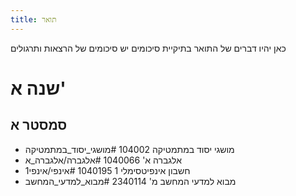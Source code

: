 ```yaml
---
title: תואר
---
```


כאן יהיו דברים של התואר
בתיקיית סיכומים יש סיכומים של הרצאות ותרגולים
# שנה א'
## סמסטר א

- מושגי יסוד במתמטיקה 104002 #מושגי_יסוד_במתמטיקה
- אלגברה א' 1040066 #אלגברה/אלגברה_א 
- חשבון אינפיטסימלי 1 1040195 #אינפי/אינפי1 
- מבוא למדעי המחשב מ' 2340114 #מבוא_למדעי_המחשב 